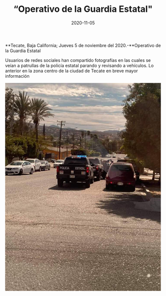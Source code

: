 ﻿---
layout: blog
title:  “Operativo de la Guardia Estatal"
date:   2020-11-05  
categories: tecate
permalink: /:categories/:title:output_ext
image: /img/cnr/operativo-de-la-guardia-estatal.jpg
autor: 
---


**Tecate, Baja California;  Jueves 5 de noviembre del 2020.-**Operativo de la Guardia Estatal


Usuarios de redes sociales han compartido fotografías en las cuales se veían a patrullas de la policía estatal parando y revisando a vehículos. Lo anterior en la zona centro de la ciudad de Tecate en breve mayor información

<div id="carouselExampleSlidesOnly" class="carousel slide" data-ride="carousel">
  <div class="carousel-inner">
    <div class="carousel-item active">
       <img class="d-block w-100" src="/img/cnr/operativo-de-la-guardia-estatal.jpg" loading="lazy"  alt="Guardia Estatal">
    </div>
  </div>
</div>
